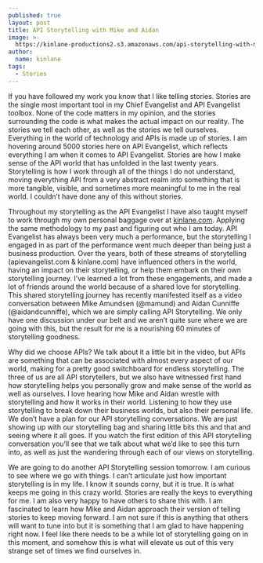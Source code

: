 ```yaml
---
published: true
layout: post
title: API Storytelling with Mike and Aidan
image: >-
  https://kinlane-productions2.s3.amazonaws.com/api-storytelling-with-mike-and-aidan.png
author:
  name: kinlane
tags:
  - Stories
---
```

If you have followed my work you know that I like telling stories. Stories are the single most important tool in my Chief Evangelist and API Evangelist toolbox. None of the code matters in my opinion, and the stories surrounding the code is what makes the actual impact on our reality. The stories we tell each other, as well as the stories we tell ourselves. Everything in the world of technology and APIs is made up of stories. I am hovering around 5000 stories here on API Evangelist, which reflects everything I am when it comes to API Evangelist. Stories are how I make sense of the API world that has unfolded in the last twenty years. Storytelling is how I work through all of the things I do not understand, moving everything API from a very abstract realm into something that is more tangible, visible, and sometimes more meaningful to me in the real world. I couldn’t have done any of this without stories.

Throughout my storytelling as the API Evangelist I have also taught myself to work through my own personal baggage over at [kinlane.com](http://kinlane.com). Applying the same methodology to my past and figuring out who I am today. API Evangelist has always been very much a performance, but the storytelling I engaged in as part of the performance went much deeper than being just a business production. Over the years, both of these streams of storytelling (apievangelist.com & kinlane.com) have influenced others in the world, having an impact on their storytelling, or help them embark on their own storytelling journey. I’ve learned a lot from these engagements, and made a lot of friends around the world because of a shared love for storytelling. This shared storytelling journey has recently manifested itself as a video conversation between Mike Amundsen (@mamund) and Aidan Cunniffe (@aidandcunniffe), which we are simply calling API Storytelling. We only have one discussion under our belt and we aren’t quite sure where we are going with this, but the result for me is a nourishing 60 minutes of storytelling goodness.

Why did we choose APIs? We talk about it a little bit in the video, but APIs are something that can be associated with almost every aspect of our world, making for a pretty good switchboard for endless storytelling. The three of us are all API storytellers, but we also have witnessed first hand how storytelling helps you personally grow and make sense of the world as well as ourselves. I love hearing how Mike and Aidan wrestle with storytelling and how it works in their world. Listening to how they use storytelling to break down their business worlds, but also their personal life. We don’t have a plan for our API storytelling conversations. We are just showing up with our storytelling bag and sharing little bits this and that and seeing where it all goes. If you watch the first edition of this API storytelling conversation you’ll see that we talk about what we’d like to see this turn into, as well as just the wandering through each of our views on storytelling.

We are going to do another API Storytelling session tomorrow. I am curious to see where we go with things. I can’t articulate just how important storytelling is in my life. I know it sounds corny, but it is true. It is what keeps me going in this crazy world. Stories are really the keys to everything for me. I am also very happy to have others to share this with. I am fascinated to learn how Mike and Aidan approach their version of telling stories to keep moving forward. I am not sure if this is anything that others will want to tune into but it is something that I am glad to have happening right now. I feel like there needs to be a while lot of storytelling going on in this moment, and somehow this is what will elevate us out of this very strange set of times we find ourselves in.